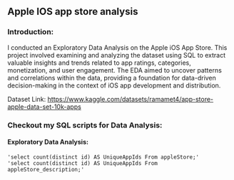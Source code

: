 ## Apple IOS app store analysis

### Introduction:

I conducted an Exploratory Data Analysis on the Apple iOS App Store. This project involved examining and analyzing the dataset using SQL to extract valuable insights and trends related to app ratings, categories, monetization, and user engagement. The EDA aimed to uncover patterns and correlations within the data, providing a foundation for data-driven decision-making in the context of iOS app development and distribution.

Dataset Link: https://www.kaggle.com/datasets/ramamet4/app-store-apple-data-set-10k-apps
  
### Checkout my SQL scripts for Data Analysis:

#### Exploratory Data Analysis:

    'select count(distinct id) AS UniqueAppIds From appleStore;'
    'select count(distinct id) AS UniqueAppIds From appleStore_description;'


